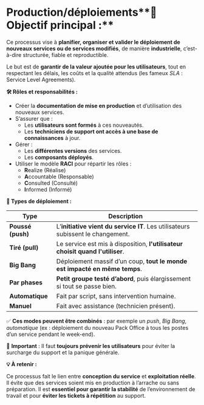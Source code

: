 # Production/déploiements**🎯 Objectif principal :**

Ce processus vise à **planifier, organiser et valider le déploiement de nouveaux services ou de services modifiés**, de manière **industrielle**, c’est-à-dire structurée, fiable et reproductible.

Le but est de **garantir de la valeur ajoutée pour les utilisateurs**, tout en respectant les délais, les coûts et la qualité attendus (les fameux *SLA* : Service Level Agreements).



**🛠️ Rôles et responsabilités :**

- Créer la **documentation de mise en production** et d’utilisation des nouveaux services.
- S’assurer que :
  - Les **utilisateurs sont formés** à ces nouveautés.
  - Les **techniciens de support ont accès à une base de connaissances** à jour.
- Gérer :
  - Les **différentes versions** des services.
  - Les **composants déployés**.
- Utiliser le modèle **RACI** pour répartir les rôles :
  - **R**ealize (Réalise)
  - **A**ccountable (Responsable)
  - **C**onsulted (Consulté)
  - **I**nformed (Informé)



**🚀 Types de déploiement :**

| **Type** | **Description** |
|----|----|
| **Poussé (push)** | L’**initiative vient du service IT**. Les utilisateurs subissent le changement. |
| **Tiré (pull)** | Le service est mis à disposition, **l'utilisateur choisit quand l'utiliser**. |
| **Big Bang** | Déploiement massif d’un coup, **tout le monde est impacté en même temps**. |
| **Par phases** | **Petit groupe testé d’abord**, puis élargissement si tout se passe bien. |
| **Automatique** | Fait par script, sans intervention humaine. |
| **Manuel** | Fait avec assistance (technicien présent). |



✅ **Ces modes peuvent être combinés** : par exemple un *push*, *Big Bang*, *automatique* (ex : déploiement du nouveau Pack Office à tous les postes d’un service pendant le week-end).

🧠 **Important** : Il faut **toujours prévenir les utilisateurs** pour éviter la surcharge du support et la panique générale.

**💡 À retenir :**

Ce processus fait le lien entre **conception du service** et **exploitation réelle**. Il évite que des services soient mis en production à l’arrache ou sans préparation. Il est **essentiel pour garantir la stabilité** de l’environnement de travail et pour **éviter les tickets à répétition** au support.


